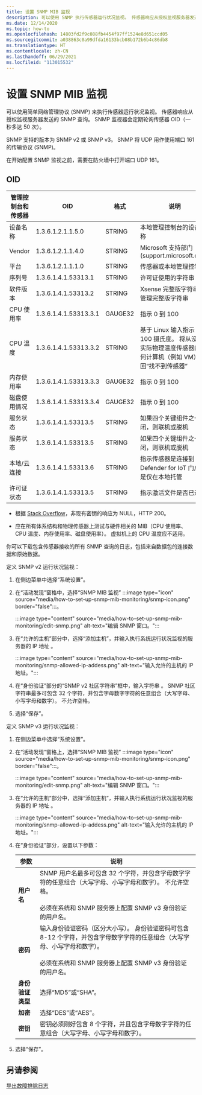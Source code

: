 ```yaml
---
title: 设置 SNMP MIB 监视
description: 可以使用 SNMP 执行传感器运行状况监视。 传感器响应从授权监视服务器发送的 SNMP 查询。
ms.date: 12/14/2020
ms.topic: how-to
ms.openlocfilehash: 14803fd2f9c088fb4454f97ff1524e8d651ccd05
ms.sourcegitcommit: a038863c0a99dfda16133bcb08b172b6b4c86db8
ms.translationtype: HT
ms.contentlocale: zh-CN
ms.lasthandoff: 06/29/2021
ms.locfileid: "113015532"
---
```

# <a name="set-up-snmp-mib-monitoring"></a>设置 SNMP MIB 监视

可以使用简单网络管理协议 (SNMP) 来执行传感器运行状况监视。 传感器响应从授权监视服务器发送的 SNMP 查询。 SNMP 监视器会定期轮询传感器 OID（一秒多达 50 次）。

SNMP 支持的版本为 SNMP v2 或 SNMP v3。 SNMP 将 UDP 用作使用端口 161 的传输协议 (SNMP)。

在开始配置 SNMP 监视之前，需要在防火墙中打开端口 UDP 161。

## <a name="oids"></a>OID

| 管理控制台和传感器 | OID | 格式 | 说明 |
|--|--|--|--|
| 设备名称 | 1.3.6.1.2.1.1.5.0 | STRING | 本地管理控制台的设备名称 |
| Vendor | 1.3.6.1.2.1.1.4.0 | STRING | Microsoft 支持部门 (support.microsoft.com) |
| 平台 | 1.3.6.1.2.1.1.1.0 | STRING | 传感器或本地管理控制台 |
| 序列号 | 1.3.6.1.4.1.53313.1 |STRING | 许可证使用的字符串 |
| 软件版本 | 1.3.6.1.4.1.53313.2 | STRING | Xsense 完整版字符串和管理完整版字符串 |
| CPU 使用率 | 1.3.6.1.4.1.53313.3.1 | GAUGE32 | 指示 0 到 100 |
| CPU 温度 | 1.3.6.1.4.1.53313.3.2 | STRING | 基于 Linux 输入指示 0 到 100 摄氏度。 将从没有实际物理温度传感器的任何计算机（例如 VM）返回“找不到传感器”|
| 内存使用率 | 1.3.6.1.4.1.53313.3.3 | GAUGE32 | 指示 0 到 100 |
| 磁盘使用情况 | 1.3.6.1.4.1.53313.3.4 | GAUGE32 | 指示 0 到 100 |
| 服务状态 | 1.3.6.1.4.1.53313.5  |STRING | 如果四个关键组件之一关闭，则联机或脱机 |
| 服务状态 | 1.3.6.1.4.1.53313.5  |STRING | 如果四个关键组件之一关闭，则联机或脱机 |
| 本地/云连接 | 1.3.6.1.4.1.53313.6   |STRING | 指示传感器是连接到 Defender for IoT 门户还是仅在本地托管 |
| 许可证状态 | 1.3.6.1.4.1.53313.5  |STRING | 指示激活文件是否已过期 |

   - 根据 [Stack Overflow](https://stackoverflow.com/questions/51419026/querying-for-non-existing-record-returns-null-with-http-200)，非现有密钥的响应为 NULL，HTTP 200。
    
   - 应在所有体系结构和物理传感器上测试与硬件相关的 MIB（CPU 使用率、CPU 温度、内存使用率、磁盘使用率）。 虚拟机上的 CPU 温度应不适用。

你可以下载包含传感器接收的所有 SNMP 查询的日志，包括来自数据包的连接数据和原始数据。

定义 SNMP v2 运行状况监视：

1. 在侧边菜单中选择“系统设置”。

2. 在“活动发现”窗格中，选择“SNMP MIB 监视” :::image type="icon" source="media/how-to-set-up-snmp-mib-monitoring/snmp-icon.png" border="false":::。

    :::image type="content" source="media/how-to-set-up-snmp-mib-monitoring/edit-snmp.png" alt-text="编辑 SNMP 窗口。":::

3. 在“允许的主机”部分中，选择“添加主机”，并输入执行系统运行状况监视的服务器的 IP 地址 。

    :::image type="content" source="media/how-to-set-up-snmp-mib-monitoring/snmp-allowed-ip-addess.png" alt-text="输入允许的主机的 IP 地址。":::

4. 在“身份验证”部分的“SNMP v2 社区字符串”框中，输入字符串 。 SNMP 社区字符串最多可包含 32 个字符，并包含字母数字字符的任意组合（大写字母、小写字母和数字）。 不允许空格。

5. 选择“保存”。

定义 SNMP v3 运行状况监视：

1. 在侧边菜单中选择“系统设置”。

2. 在“活动发现”窗格上，选择“SNMP MIB 监视” :::image type="icon" source="media/how-to-set-up-snmp-mib-monitoring/snmp-icon.png" border="false":::。

    :::image type="content" source="media/how-to-set-up-snmp-mib-monitoring/edit-snmp.png" alt-text="编辑 SNMP 窗口。":::

3. 在“允许的主机”部分中，选择“添加主机”，并输入执行系统运行状况监视的服务器的 IP 地址 。

    :::image type="content" source="media/how-to-set-up-snmp-mib-monitoring/snmp-allowed-ip-addess.png" alt-text="输入允许的主机的 IP 地址。":::

4. 在“身份验证”部分，设置以下参数：

    | 参数 | 说明 |
    |--|--|
    | **用户名** | SNMP 用户名最多可包含 32 个字符，并包含字母数字字符的任意组合（大写字母、小写字母和数字）。 不允许空格。 <br /> <br />必须在系统和 SNMP 服务器上配置 SNMP v3 身份验证的用户名。 |
    | **密码** | 输入身份验证密码（区分大小写）。 身份验证密码可包含 8-12 个字符，并包含字母数字字符的任意组合（大写字母、小写字母和数字）。 <br /> <br/>必须在系统和 SNMP 服务器上配置 SNMP v3 身份验证的用户名。 |
    | **身份验证类型** | 选择“MD5”或“SHA”。 |
    | **加密** | 选择“DES”或“AES”。 |
    | **密钥** | 密钥必须刚好包含 8 个字符，并且包含字母数字字符的任意组合（大写字母、小写字母和数字）。 |

5. 选择“保存”。

## <a name="see-also"></a>另请参阅

[导出故障排除日志](how-to-troubleshoot-the-sensor-and-on-premises-management-console.md)
